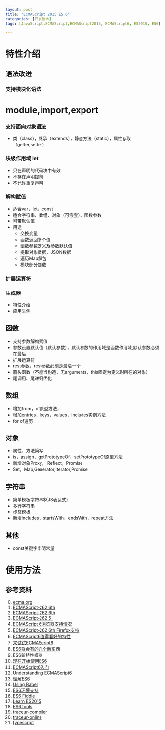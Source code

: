 ```yaml
---
layout: post
title: "ECMAScript 2015 ES 6"
categories: [开发技术]
tags: [JavaScript,ECMAScript,ECMAScript2015, ECMAScript6, ES2015, ES6]

---
```


# 特性介绍
## 语法改进

### 支持模块化语法
# module,import,export

### 支持面向对象语法
+ 类（class），继承（extends），静态方法（static），属性存取（getter,setter）

### 块级作用域 let
+ 只在声明的代码块中有效
+ 不存在声明提前
+ 不允许重复声明       

### 解构赋值
+ 适合var，let，const
+ 适合字符串、数组、对象（可嵌套）、函数参数
+ 可带默认值
+ 用途
    + 交换变量
    + 函数返回多个值
    + 函数参数定义及参数默认值
    + 提取对象数据，JSON数据
    + 遍历Map解包
    + 模块部分加载

### 扩展运算符


### 生成器
+ 特性介绍
+ 应用举例

## 函数
+ 支持参数解构赋值
+ 参数设置默认值（默认参数），默认参数的作用域是函数作用域,默认参数必须在最后
+ 扩展运算符
+ rest参数，rest参数必须是最后一个
+ 箭头函数（不能当构造，无arguments，this固定为定义时所在的对象）
+ 尾调用、尾递归优化

## 数组
+ 增加from，of原型方法，
+ 增加entries，keys，values，includes实例方法
+ for of遍历

## 对象
+ 属性、方法简写
+ is，assign，getPrototypeOf，setPrototypeOf原型方法
+ 新增对象Proxy， Reflect，Promise
+ Set，Map,Generator,Iterator,Promise

## 字符串
+ 简单模板字符串${JS表达式}
+ 多行字符串
+ 标签模板
+ 新增includes，startsWith，endsWith，repeat方法


## 其他
+ const关键字申明常量



# 使用方法



## 参考资料
0. [ecma.org](http://www.ecmascript.org/)
1. [ECMAScript-262 6th](http://www.ecma-international.org/ecma-262/6.0/index.html)
2. [ECMAScript-262 6th](http://www.ecma-international.org/publications/standards/Ecma-262.htm)
2. [ECMAScript-262 5-](http://www.ecma-international.org/publications/standards/Ecma-262-arch.htm)
3. [ECMAScript 6浏览器支持情况](http://kangax.github.io/compat-table/es6/)
3. [ECMAScript-262 6th Firefox支持](https://developer.mozilla.org/en-US/docs/Web/JavaScript/New_in_JavaScript/ECMAScript_6_support_in_Mozilla)
4. [ECMAScript6值得看好的特性](http://blog.csdn.net/ydj9931/article/details/7028390)
5. [来试试ECMAScript6](http://blog.chinaunix.net/xmlrpc.php?r=blog/article&uid=26672038&id=4410549)
6. [ES6将会有的几个新东西](http://www.cnblogs.com/ziyunfei/archive/2012/11/25/2784392.html)
7. [ES6新特性概览](http://www.cnblogs.com/Wayou/p/es6_new_features.html)
7. [现在开始使用ES6](http://www.open-open.com/lib/view/open1425130804218.html)
8. [ECMAScript6入门](http://es6.ruanyifeng.com/)
9. [Understanding ECMAScript6](https://leanpub.com/understandinges6/read/)
10. [理解ES6](https://github.com/lenville/understandinges6)
14. [Using Babel](https://babeljs.io/docs/setup/)
11. [ES6环境支持](http://babeljs.io/)
12. [ES6 Fiddle](http://www.es6fiddle.com/)
13. [Learn ES2015](https://babeljs.io/docs/learn-es2015/)
14. [ES6 tools](https://github.com/addyosmani/es6-tools)
15. [traceur-compiler](https://github.com/google/traceur-compiler)
16. [traceur-online](http://google.github.io/traceur-compiler/demo/repl.html#)
17. [typescript](http://www.typescriptlang.org/)
